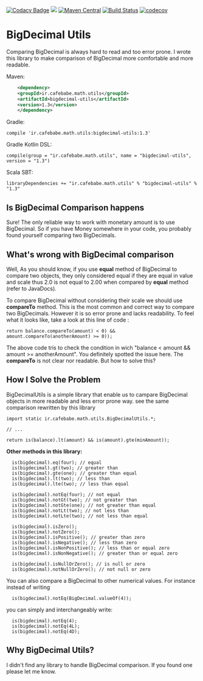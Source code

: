 [![Codacy Badge](https://api.codacy.com/project/badge/Grade/a4a8e13df7804fd6a4d5081580dc1469)](https://app.codacy.com/app/mortezaadi/bigdecimal-utils?utm_source=github.com&utm_medium=referral&utm_content=mortezaadi/bigdecimal-utils&utm_campaign=Badge_Grade_Dashboard)
[![](https://jitpack.io/v/mortezaadi/bigdecimal-utils.svg)](https://jitpack.io/#mortezaadi/bigdecimal-utils)
[![Maven Central](https://img.shields.io/maven-central/v/ir.cafebabe.math.utils/bigdecimal-utils.svg?label=Maven%20Central)](https://search.maven.org/search?q=g:%22ir.cafebabe.math.utils%22%20AND%20a:%22bigdecimal-utils%22)
[![Build Status](https://travis-ci.org/mortezaadi/bigdecimal-utils.svg?branch=master)](https://travis-ci.org/mortezaadi/bigdecimal-utils)
[![codecov](https://codecov.io/gh/mortezaadi/bigdecimal-utils/branch/master/graph/badge.svg)](https://codecov.io/gh/mortezaadi/bigdecimal-utils)

BigDecimal Utils
===============================================
Comparing BigDecimal is always hard to read and too error prone. I wrote this library
to make comparison of BigDecimal more comfortable and more readable. 

Maven:
```xml
    <dependency>
  	<groupId>ir.cafebabe.math.utils</groupId>
  	<artifactId>bigdecimal-utils</artifactId>
  	<version>1.3</version>
    </dependency>
```

Gradle:

    compile 'ir.cafebabe.math.utils:bigdecimal-utils:1.3'

Gradle Kotlin DSL:

    compile(group = "ir.cafebabe.math.utils", name = "bigdecimal-utils", version = "1.3")
    
Scala SBT:

    libraryDependencies += "ir.cafebabe.math.utils" % "bigdecimal-utils" % "1.3"

Is BigDecimal Comparison happens
---------------------------------
Sure! The only reliable way to work with monetary amount is to use BigDecimal. So if you have 
Money somewhere in your code, you probably found yourself comparing two BigDecimals.

What's wrong with BigDecimal comparison
--------------------------------------
Well, As you should know, if you use **equal** method of BigDecimal to compare two objects, they only considered equal if they are equal in value and scale thus 2.0 is not equal to 2.00 when compared by
**equal** method (refer to JavaDocs).

To compare BigDecimal without considering their scale we should use **compareTo** method. This is 
the most common and correct way to compare two BigDecimals. However it is so error prone and lacks readability.
To feel what it looks like, take a look at this line of code :

    return balance.compareTo(amount) < 0) && amount.compareTo(anotherAmount) >= 0));

The above code tris to check the condition in wich "balance < amount && amount >= anotherAmount". You
definitely spotted the issue here. The **compareTo** is not clear nor readable. 
But how to solve this?

How I Solve the Problem
------------------------
BigDecimalUtils is a simple library that enable us to campare BigDecimal objects in more readable and less error prone way.
see the same comparison rewritten by this library

	import static ir.cafebabe.math.utils.BigDecimalUtils.*;

    // ...

    return is(balance).lt(amount) && is(amount).gte(minAmount));

**Other methods in this library:**

      is(bigdecimal).eq(four); // equal
      is(bigdecimal).gt(two); // greater than
      is(bigdecimal).gte(one); // greater than equal
      is(bigdecimal).lt(two); // less than
      is(bigdecimal).lte(two); // less than equal
 
      is(bigdecimal).notEq(four); // not equal
      is(bigdecimal).notGt(two); // not greater than
      is(bigdecimal).notGte(one); // not greater than equal
      is(bigdecimal).notLt(two); // not less than
      is(bigdecimal).notLte(two); // not less than equal
 
      is(bigdecimal).isZero(); 	
      is(bigdecimal).notZero(); 
      is(bigdecimal).isPositive(); // greater than zero
      is(bigdecimal).isNegative(); // less than zero
      is(bigdecimal).isNonPositive(); // less than or equal zero
      is(bigdecimal).isNonNegative(); // greater than or equal zero

      is(bigdecimal).isNullOrZero(); // is null or zero
      is(bigdecimal).notNullOrZero(); // not null or zero

You can also compare a BigDecimal to other numerical values. For instance instead of writing

      is(bigdecimal).notEq(BigDecimal.valueOf(4));

you can simply and interchangeably write:

      is(bigdecimal).notEq(4);
      is(bigdecimal).notEq(4L);
      is(bigdecimal).notEq(4D);
       
Why BigDecimal Utils?
--------------------------
I didn't find any library to handle BigDecimal comparison. If you found one please let me know.



